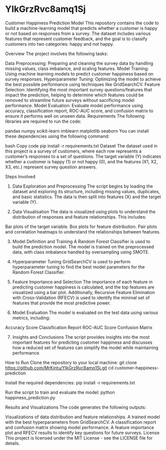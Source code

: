 # YIkGrzRvc8amq1Sj
Customer Happiness Prediction Model
This repository contains the code to build a machine-learning model that predicts whether a customer is happy or not based on responses from a survey. The dataset includes various features that represent customer feedback, and the goal is to classify customers into two categories: happy and not happy.

Overview
The project involves the following tasks:

Data Preprocessing: Preparing and cleaning the survey data by handling missing values, class imbalance, and scaling features.
Model Training: Using machine learning models to predict customer happiness based on survey responses.
Hyperparameter Tuning: Optimizing the model to achieve the best possible performance using techniques like GridSearchCV.
Feature Selection: Identifying the most important survey questions/features that impact the prediction, helping to determine which features could be removed to streamline future surveys without sacrificing model performance.
Model Evaluation: Evaluate model performance using accuracy, classification report, ROC-AUC score, and confusion matrix to ensure it performs well on unseen data.
Requirements
The following libraries are required to run the code:

pandas
numpy
scikit-learn
imblearn
matplotlib
seaborn
You can install these dependencies using the following command:

bash
Copy code
pip install -r requirements.txt
Dataset
The dataset used in this project is a survey of customers, where each row represents a customer’s responses to a set of questions. The target variable (Y) indicates whether a customer is happy (1) or not happy (0), and the features (X1, X2, X3, etc.) represent survey question answers.

Steps Involved
1. Data Exploration and Preprocessing
The script begins by loading the dataset and exploring its structure, including missing values, duplicates, and basic statistics. The data is then split into features (X) and the target variable (Y).

2. Data Visualisation
The data is visualized using plots to understand the distribution of responses and feature relationships. This includes:

Bar plots of the target variable.
Box plots for feature distribution.
Pair plots and correlation heatmaps to understand the relationships between features.

3. Model Definition and Training
A Random Forest Classifier is used to build the prediction model. The model is trained on the preprocessed data, with class imbalance handled by oversampling using SMOTE.

4. Hyperparameter Tuning
GridSearchCV is used to perform hyperparameter tuning to find the best model parameters for the Random Forest Classifier.

5. Feature Importance and Selection
The importance of each feature in predicting customer happiness is calculated, and the top features are visualized using a bar plot. Additionally, Recursive Feature Elimination with Cross-Validation (RFECV) is used to identify the minimal set of features that provide the most predictive power.

6. Model Evaluation
The model is evaluated on the test data using various metrics, including:

Accuracy Score
Classification Report
ROC-AUC Score
Confusion Matrix

7. Insights and Conclusions
The script provides insights into the most important features for predicting customer happiness and discusses how a reduced set of features can simplify the model while maintaining performance.

How to Run
Clone the repository to your local machine:
git clone https://github.com/MrKintu/YIkGrzRvc8amq1Sj.git
cd customer-happiness-prediction

Install the required dependencies:
pip install -r requirements.txt

Run the script to train and evaluate the model:
python happiness_prediction.py

Results and Visualizations
The code generates the following outputs:

Visualizations of data distribution and feature relationships.
A trained model with the best hyperparameters from GridSearchCV.
A classification report and confusion matrix showing model performance.
A feature importance plot and RFECV results to identify key questions for future surveys.
License
This project is licensed under the MIT License - see the LICENSE file for details.
